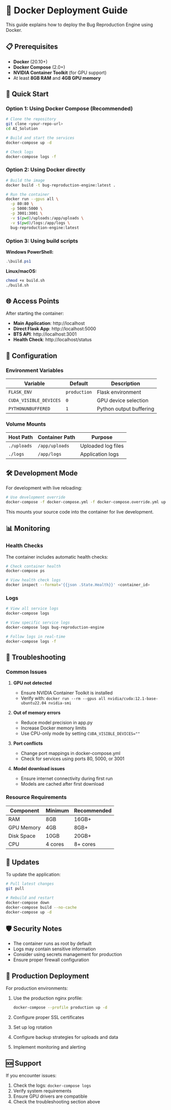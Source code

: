 # 🐳 Docker Deployment Guide

This guide explains how to deploy the Bug Reproduction Engine using Docker.

## 📋 Prerequisites

- **Docker** (20.10+)
- **Docker Compose** (2.0+)
- **NVIDIA Container Toolkit** (for GPU support)
- At least **8GB RAM** and **4GB GPU memory**

## 🚀 Quick Start

### Option 1: Using Docker Compose (Recommended)

```bash
# Clone the repository
git clone <your-repo-url>
cd AI_Solution

# Build and start the services
docker-compose up -d

# Check logs
docker-compose logs -f
```

### Option 2: Using Docker directly

```bash
# Build the image
docker build -t bug-reproduction-engine:latest .

# Run the container
docker run --gpus all \
  -p 80:80 \
  -p 5000:5000 \
  -p 3001:3001 \
  -v $(pwd)/uploads:/app/uploads \
  -v $(pwd)/logs:/app/logs \
  bug-reproduction-engine:latest
```

### Option 3: Using build scripts

**Windows PowerShell:**
```powershell
.\build.ps1
```

**Linux/macOS:**
```bash
chmod +x build.sh
./build.sh
```

## 🌐 Access Points

After starting the container:

- **Main Application**: http://localhost
- **Direct Flask App**: http://localhost:5000
- **BTS API**: http://localhost:3001
- **Health Check**: http://localhost/status

## 🔧 Configuration

### Environment Variables

| Variable | Default | Description |
|----------|---------|-------------|
| `FLASK_ENV` | `production` | Flask environment |
| `CUDA_VISIBLE_DEVICES` | `0` | GPU device selection |
| `PYTHONUNBUFFERED` | `1` | Python output buffering |

### Volume Mounts

| Host Path | Container Path | Purpose |
|-----------|----------------|---------|
| `./uploads` | `/app/uploads` | Uploaded log files |
| `./logs` | `/app/logs` | Application logs |

## 🛠️ Development Mode

For development with live reloading:

```bash
# Use development override
docker-compose -f docker-compose.yml -f docker-compose.override.yml up -d
```

This mounts your source code into the container for live development.

## 📊 Monitoring

### Health Checks

The container includes automatic health checks:

```bash
# Check container health
docker-compose ps

# View health check logs
docker inspect --format='{{json .State.Health}}' <container_id>
```

### Logs

```bash
# View all service logs
docker-compose logs

# View specific service logs
docker-compose logs bug-reproduction-engine

# Follow logs in real-time
docker-compose logs -f
```

## 🔧 Troubleshooting

### Common Issues

1. **GPU not detected**
   - Ensure NVIDIA Container Toolkit is installed
   - Verify with: `docker run --rm --gpus all nvidia/cuda:12.1-base-ubuntu22.04 nvidia-smi`

2. **Out of memory errors**
   - Reduce model precision in app.py
   - Increase Docker memory limits
   - Use CPU-only mode by setting `CUDA_VISIBLE_DEVICES=""`

3. **Port conflicts**
   - Change port mappings in docker-compose.yml
   - Check for services using ports 80, 5000, or 3001

4. **Model download issues**
   - Ensure internet connectivity during first run
   - Models are cached after first download

### Resource Requirements

| Component | Minimum | Recommended |
|-----------|---------|-------------|
| RAM | 8GB | 16GB+ |
| GPU Memory | 4GB | 8GB+ |
| Disk Space | 10GB | 20GB+ |
| CPU | 4 cores | 8+ cores |

## 🔄 Updates

To update the application:

```bash
# Pull latest changes
git pull

# Rebuild and restart
docker-compose down
docker-compose build --no-cache
docker-compose up -d
```

## 🛡️ Security Notes

- The container runs as root by default
- Logs may contain sensitive information
- Consider using secrets management for production
- Ensure proper firewall configuration

## 📝 Production Deployment

For production environments:

1. Use the production nginx profile:
   ```bash
   docker-compose --profile production up -d
   ```

2. Configure proper SSL certificates
3. Set up log rotation
4. Configure backup strategies for uploads and data
5. Implement monitoring and alerting

## 🆘 Support

If you encounter issues:

1. Check the logs: `docker-compose logs`
2. Verify system requirements
3. Ensure GPU drivers are compatible
4. Check the troubleshooting section above
